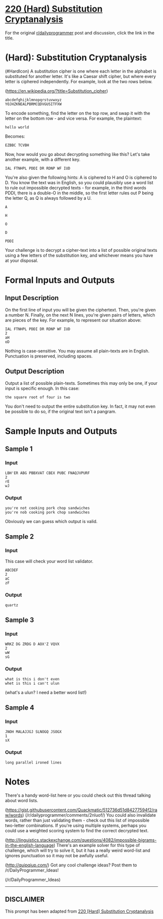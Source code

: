 # [220 (Hard) Substitution Cryptanalysis](https://www.reddit.com/r/dailyprogrammer/comments/3b668g/20150626_challenge_220_hard_substitution/)

For the original [r/dailyprogrammer](https://www.reddit.com/r/dailyprogrammer/) post and discussion, click the link in the title.

#  (Hard): Substitution Cryptanalysis
(#HardIcon)
A substitution cipher is one where each letter in the alphabet is substituted for another letter. It's like a Caesar shift cipher, but where every letter is ciphered independently. For example, look at the two rows below.

(https://en.wikipedia.org/?title=Substitution_cipher)

```
abcdefghijklmnopqrstuvwxyz
YOJHZKNEALPBRMCQDVGUSITFXW
```
To encode something, find the letter on the top row, and swap it with the letter on the bottom row - and vice versa. For example, the plaintext:


```
hello world
```
Becomes:


```
EZBBC TCVBH
```
Now, how would you go about decrypting something like this? Let's take another example, with a different key.


```
IAL FTNHPL PDDI DR RDNP WF IUD
```
You're also given the following hints: A is ciphered to H and O is ciphered to D. You know the text was in English, so you could plausibly use a word list to rule out impossible decrypted texts - for example, in the third words PDDI, there is a double-O in the middle, so the first letter rules out P being the letter Q, as Q is always followed by a U.


```
A
```

```
H
```

```
O
```

```
D
```

```
PDDI
```
Your challenge is to decrypt a cipher-text into a list of possible original texts using a few letters of the substitution key, and whichever means you have at your disposal.

# Formal Inputs and Outputs
## Input Description
On the first line of input you will be given the ciphertext. Then, you're given a number N. Finally, on the next N lines, you're given pairs of letters, which are pieces of the key. For example, to represent our situation above:


```
IAL FTNHPL PDDI DR RDNP WF IUD
2
aH
oD
```
Nothing is case-sensitive. You may assume all plain-texts are in English. Punctuation is preserved, including spaces.

## Output Description
Output a list of possible plain-texts. Sometimes this may only be one, if your input is specific enough. In this case:


```
the square root of four is two
```
You don't need to output the entire substitution key. In fact, it may not even be possible to do so, if the original text isn't a pangram.

# Sample Inputs and Outputs
## Sample 1
### Input

```
LBH'ER ABG PBBXVAT CBEX PUBC FNAQJVPURF
2
rE
wJ
```
### Output

```
you're not cooking pork chop sandwiches
you're nob cooking pork chop sandwiches
```
Obviously we can guess which output is valid.

## Sample 2
### Input
This case will check your word list validator.


```
ABCDEF
2
aC
zF
```
### Output

```
quartz
```
## Sample 3
### Input

```
WRKZ DG ZRDG D AOX'Z VQVX
2
wW
sG
```
### Output

```
what is this i don't even
whet is this i can't ulun
```
(what's a ulun? I need a better word list!)

## Sample 4
### Input

```
JNOH MALAJJGJ SLNOGQ JSOGX
1
sX
```
### Output

```
long parallel ironed lines
```
# Notes
There's a handy word-list here or you could check out this thread talking about word lists.

(https://gist.githubusercontent.com/Quackmatic/512736d51d84277594f2/raw/words)
(/r/dailyprogrammer/comments/2nluof/)
You could also invalidate words, rather than just validating them - check out this list of impossible two-letter combinations. If you're using multiple systems, perhaps you could use a weighted scoring system to find the correct decrypted text.

(http://linguistics.stackexchange.com/questions/4082/impossible-bigrams-in-the-english-language)
There's an example solver for this type of challenge, which will try to solve it, but it has a really weird word-list and ignores punctuation so it may not be awfully useful.

(http://quipqiup.com/)
Got any cool challenge ideas? Post them to /r/DailyProgrammer_Ideas!

(/r/DailyProgrammer_Ideas)

----
## **DISCLAIMER**
This prompt has been adapted from [220 [Hard] Substitution Cryptanalysis](https://www.reddit.com/r/dailyprogrammer/comments/3b668g/20150626_challenge_220_hard_substitution/
)
